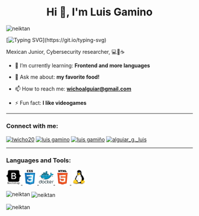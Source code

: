 <h1 align="center">Hi 👋, I'm Luis Gamino</h1>
<p align="left"> <img src="https://komarev.com/ghpvc/?username=neiktan&label=Profile%20views&color=0e75b6&style=flat" alt="neiktan" /> </p>

[![Typing SVG](https://readme-typing-svg.herokuapp.com?font=comfortaa&color=016EEA&size=24&width=500&lines=Mexican+Junio+Frontend;Cybersecurity+Researcher;Nice+to+meet+you...)](https://git.io/typing-svg)

Mexican Junior, Cybersecurity researcher,  💻💖☕

- 🌱 I’m currently learning: **Frontend and more languages**

- 💬 Ask me about: **my favorite food!**

- 📫 How to reach me: **wichoalguiar@gmail.com**

- ⚡ Fun fact: **I like videogames**
<hr>
<h3 align="left">Connect with me:</h3>
<p align="left">
<a href="https://twitter.com/lwicho20" target="blank"><img align="center" src="https://raw.githubusercontent.com/rahuldkjain/github-profile-readme-generator/master/src/images/icons/Social/twitter.svg" alt="lwicho20" height="30" width="40" /></a>
<a href="https://linkedin.com/in/luis gamino" target="blank"><img align="center" src="https://raw.githubusercontent.com/rahuldkjain/github-profile-readme-generator/master/src/images/icons/Social/linked-in-alt.svg" alt="luis gamino" height="30" width="40" /></a>
<a href="https://fb.com/luis gamiño" target="blank"><img align="center" src="https://raw.githubusercontent.com/rahuldkjain/github-profile-readme-generator/master/src/images/icons/Social/facebook.svg" alt="luis gamiño" height="30" width="40" /></a>
<a href="https://instagram.com/alguiar_g._luis" target="blank"><img align="center" src="https://raw.githubusercontent.com/rahuldkjain/github-profile-readme-generator/master/src/images/icons/Social/instagram.svg" alt="alguiar_g._luis" height="30" width="40" /></a>
</p>
<hr>
<h3 align="left">Languages and Tools:</h3>
<p align="left"> <a href="https://getbootstrap.com" target="_blank" rel="noreferrer"> <img src="https://raw.githubusercontent.com/devicons/devicon/master/icons/bootstrap/bootstrap-plain-wordmark.svg" alt="bootstrap" width="40" height="40"/> </a> <a href="https://www.w3schools.com/css/" target="_blank" rel="noreferrer"> <img src="https://raw.githubusercontent.com/devicons/devicon/master/icons/css3/css3-original-wordmark.svg" alt="css3" width="40" height="40"/> </a> <a href="https://www.docker.com/" target="_blank" rel="noreferrer"> <img src="https://raw.githubusercontent.com/devicons/devicon/master/icons/docker/docker-original-wordmark.svg" alt="docker" width="40" height="40"/> </a> <a href="https://www.w3.org/html/" target="_blank" rel="noreferrer"> <img src="https://raw.githubusercontent.com/devicons/devicon/master/icons/html5/html5-original-wordmark.svg" alt="html5" width="40" height="40"/> </a> <a href="https://www.linux.org/" target="_blank" rel="noreferrer"> <img src="https://raw.githubusercontent.com/devicons/devicon/master/icons/linux/linux-original.svg" alt="linux" width="40" height="40"/> </a> </p>

<p><img align="left" src="https://github-readme-stats.vercel.app/api/top-langs?username=neiktan&show_icons=true&locale=en&layout=compact" alt="neiktan" /></p>

<p>&nbsp;<img align="center" src="https://github-readme-stats.vercel.app/api?username=neiktan&show_icons=true&locale=en" alt="neiktan" /></p>

<p><img align="center" src="https://github-readme-streak-stats.herokuapp.com/?user=neiktan&" alt="neiktan" /></p>

